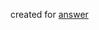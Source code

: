 created for [answer](https://github.com/trekhleb/javascript-algorithms/issues/1106#issuecomment-2558195774)
